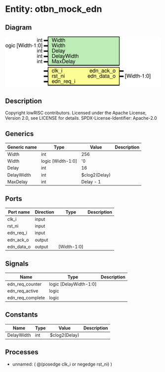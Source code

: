 # Entity: otbn_mock_edn

## Diagram

![Diagram](otbn_mock_edn.svg "Diagram")
## Description

Copyright lowRISC contributors.
 Licensed under the Apache License, Version 2.0, see LICENSE for details.
 SPDX-License-Identifier: Apache-2.0
 
## Generics

| Generic name | Type              | Value         | Description |
| ------------ | ----------------- | ------------- | ----------- |
| Width        | int               | 256           |             |
| Width        | logic [Width-1:0] | '0            |             |
| Delay        | int               | 16            |             |
| DelayWidth   | int               | $clog2(Delay) |             |
| MaxDelay     | int               | Delay - 1     |             |
## Ports

| Port name  | Direction | Type        | Description |
| ---------- | --------- | ----------- | ----------- |
| clk_i      | input     |             |             |
| rst_ni     | input     |             |             |
| edn_req_i  | input     |             |             |
| edn_ack_o  | output    |             |             |
| edn_data_o | output    | [Width-1:0] |             |
## Signals

| Name             | Type                   | Description |
| ---------------- | ---------------------- | ----------- |
| edn_req_counter  | logic [DelayWidth-1:0] |             |
| edn_req_active   | logic                  |             |
| edn_req_complete | logic                  |             |
## Constants

| Name       | Type | Value         | Description |
| ---------- | ---- | ------------- | ----------- |
| DelayWidth | int  | $clog2(Delay) |             |
## Processes
- unnamed: ( @(posedge clk_i or negedge rst_ni) )
